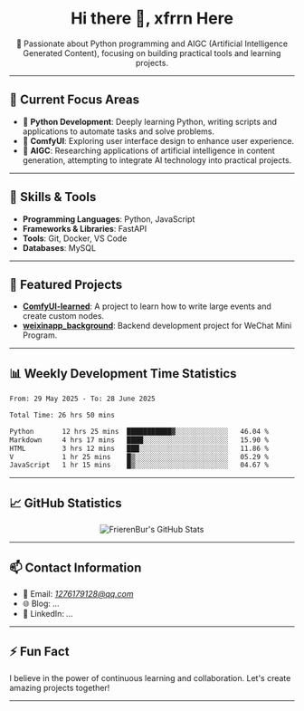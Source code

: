 <h1 align="center">Hi there 👋, xfrrn Here</h1>

<p align="center">
  🎯 Passionate about Python programming and AIGC (Artificial Intelligence Generated Content), focusing on building practical tools and learning projects.
</p>

---

## 🧠 Current Focus Areas

- 🐍 **Python Development**: Deeply learning Python, writing scripts and applications to automate tasks and solve problems.
- 🧩 **ComfyUI**: Exploring user interface design to enhance user experience.
- 🤖 **AIGC**: Researching applications of artificial intelligence in content generation, attempting to integrate AI technology into practical projects.

---

## 🔧 Skills & Tools

- **Programming Languages**: Python, JavaScript
- **Frameworks & Libraries**: FastAPI
- **Tools**: Git, Docker, VS Code
- **Databases**: MySQL

---

## 📂 Featured Projects

- [**ComfyUI-learned**](https://github.com/FrierenBur/ComfyUI-learned): A project to learn how to write large events and create custom nodes.
- [**weixinapp_background**](https://github.com/FrierenBur/weixinapp_background): Backend development project for WeChat Mini Program.

---

## 📊 Weekly Development Time Statistics
<!--START_SECTION:waka-->

```txt
From: 29 May 2025 - To: 28 June 2025

Total Time: 26 hrs 50 mins

Python       12 hrs 25 mins  ███████████▓░░░░░░░░░░░░░   46.04 %
Markdown     4 hrs 17 mins   ████░░░░░░░░░░░░░░░░░░░░░   15.90 %
HTML         3 hrs 12 mins   ███░░░░░░░░░░░░░░░░░░░░░░   11.86 %
V            1 hr 25 mins    █▒░░░░░░░░░░░░░░░░░░░░░░░   05.29 %
JavaScript   1 hr 15 mins    █▒░░░░░░░░░░░░░░░░░░░░░░░   04.67 %
```

<!--END_SECTION:waka-->



---

## 📈 GitHub Statistics

<p align="center">
  <img src="https://github-readme-stats.vercel.app/api?username=FrierenBur&show_icons=true&theme=radical" alt="FrierenBur's GitHub Stats" />
</p>

---

## 📫 Contact Information

- 📧 Email: *1276179128@qq.com*
- 🌐 Blog: *...*
- 💼 LinkedIn: *...*

---

## ⚡ Fun Fact

I believe in the power of continuous learning and collaboration. Let's create amazing projects together!

---
